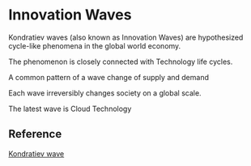# Innovation Waves

Kondratiev waves (also known as Innovation Waves) are hypothesized cycle-like
phenomena in the global world economy. ​

The phenomenon is closely connected with Technology life cycles.​

A common pattern of a wave change of supply and demand​

Each wave irreversibly changes society on a global scale.​

The latest wave is Cloud Technology​

## Reference

[Kondratiev wave](https://en.wikipedia.org/wiki/Kondratiev_wave)
